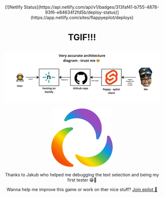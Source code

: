 <p align="center"> [![Netlify Status](https://api.netlify.com/api/v1/badges/313faf41-b755-4878-93f6-e84634f2fd5b/deploy-status)](https://app.netlify.com/sites/flappyepilot/deploys) </p>


# <p align="center">TGIF!!!</p>

<p align="center"><img alt="epilot" src="src/architecture" width="600"></a></p>

<p align="center"><a href="https://flappyepilot.netlify.app/"><img alt="epilot" src="src/epilot_Logo_nur_Icon_regenbogen_RGB_angepasst.svg" width="200"></a></p>
<p align="center">Thanks to Jakub who helped me debugging the text selection and being my first tester 😁💪</p>


<p align="center"> Wanna help me improve this game or work on ther nice stuff? <a href="https://www.epilot.cloud/en/company/careers/developers-engineering"> Join epilot 🚀</a></p>
